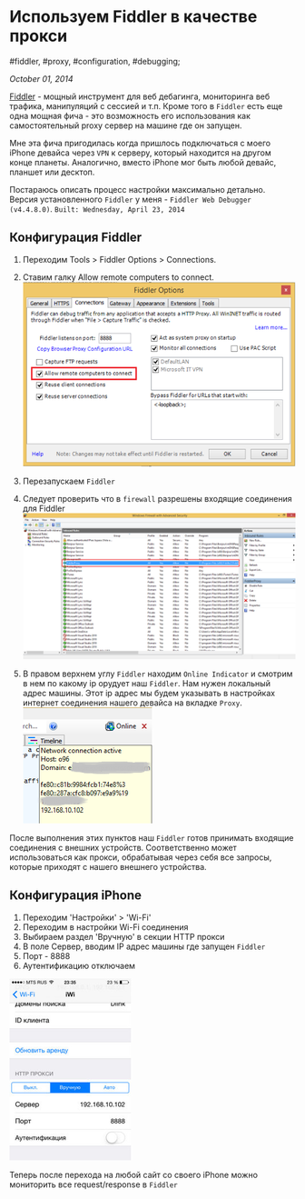 # Используем Fiddler в качестве прокси

#fiddler, #proxy, #configuration, #debugging;

_October 01, 2014_

[Fiddler](http://www.telerik.com/fiddler) - мощный инструмент для веб дебагинга, мониторинга веб трафика, манипуляций с сессией и т.п. Кроме того в ```Fiddler``` есть еще одна мощная фича - это возможность его использования как самостоятельный proxy сервер на машине где он запущен.

Мне эта фича пригодилась когда пришлось подключаться с моего iPhone девайса через ```VPN``` к серверу, который находится на другом конце планеты. Аналогично, вместо iPhone мог быть любой девайс, планшет или десктоп.

Постараюсь описать процесс настройки максимально детально. Версия установленного ```Fiddler``` у меня - ```Fiddler Web Debugger (v4.4.8.0)```. ```Built: Wednesday, April 23, 2014```

## Конфигурация Fiddler
1. Переходим Tools > Fiddler Options > Connections.
2. Ставим галку Allow remote computers to connect.
![Check "Allow remote computers to connect"](/images/screenshots/allow_remote_to_connect.png)

3. Перезапускаем ```Fiddler```
4. Следует проверить что в ```firewall``` разрешены входящие соединения для Fiddler
![Income conections for fiddler process](/images/screenshots/fiddler_income_connections.png)

5. В правом верхнем углу ```Fiddler``` находим ```Online Indicator``` и смотрим в нем по какому ip орудует наш ```Fiddler```. Нам нужен локальный адрес машины. Этот ip адрес мы будем указывать в настройках интернет соединения  нашего девайса на вкладке ```Proxy```.
![Online Indicator](/images/screenshots/indicator_ip_address.png)

После выполнения этих пунктов наш ```Fiddler``` готов принимать входящие соединения с внешних устройств. Соответственно может использоваться как прокси, обрабатывая через себя все запросы, которые приходят с нашего внешнего устройства.

## Конфигурация iPhone
1. Переходим 'Настройки' > 'Wi-Fi'
2. Переходим в настройки Wi-Fi соединения
3. Выбираем раздел 'Вручную' в секции HTTP прокси
4. В поле Сервер, вводим IP адрес машины где запущен ```Fiddler```
5. Порт - 8888
6. Аутентификацию отключаем

![iPhone proxy settings](/images/screenshots/iPhone_proxy_settings.png)

Теперь после перехода на любой сайт со своего iPhone можно мониторить все request/response в ```Fiddler```
